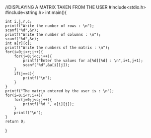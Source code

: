 //DISPLAYING A MATRIX TAKEN FROM THE USER
#include<stdio.h>
#include<string.h>
int main(){
    
    int i,j,r,c;
    printf("Write the number of rows : \n");
    scanf("%d",&r);
    printf("Write the number of columns : \n");
    scanf("%d",&c);
    int a[r][c];
    printf("Write the numbers of the matrix : \n");
    for(i=0;i<r;i++){
        for(j=0;j<c;j++){
            printf("Enter the values for a[%d][%d] : \n",i+1,j+1);
            scanf("%d",&a[i][j]);
        }
        if(j==c){
            printf("\n");
        }
    }
    printf("The matrix entered by the user is : \n");
    for(i=0;i<r;i++){
        for(j=0;j<c;j++){
            printf("%d ", a[i][j]);
        }
        printf("\n");
    }
    return 0;
}

